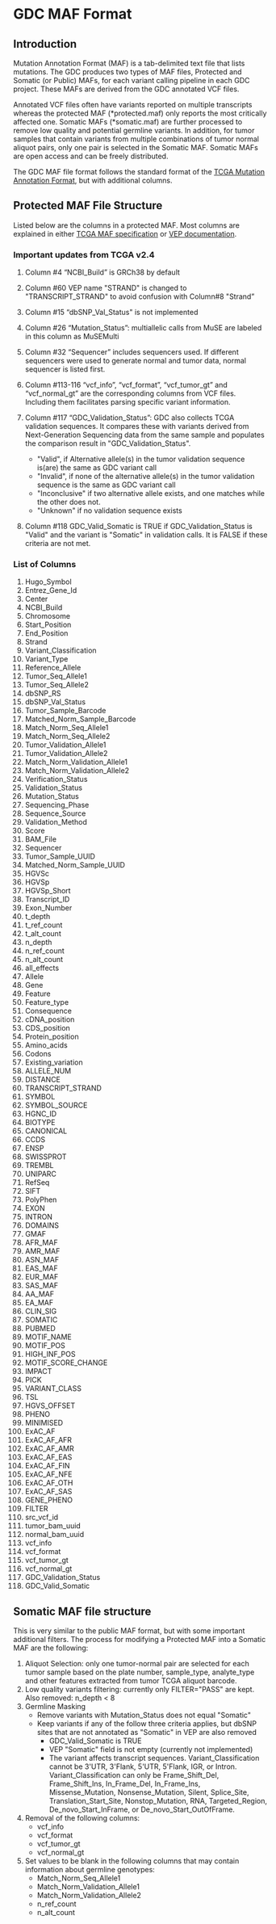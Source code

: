 # GDC MAF Format

## Introduction

Mutation Annotation Format (MAF) is a tab-delimited text file that lists mutations.  The GDC produces two types of MAF files, Protected and Somatic (or Public) MAFs, for each variant calling pipeline in each GDC project. These MAFs are derived from the GDC annotated VCF files.

Annotated VCF files often have variants reported on multiple transcripts whereas the protected MAF (\*protected.maf) only reports the most critically affected one.  Somatic MAFs (\*somatic.maf) are further processed to remove low quality and potential germline variants. In addition, for tumor samples that contain variants from multiple combinations of tumor normal aliquot pairs, only one pair is selected in the Somatic MAF. Somatic MAFs are open access and can be freely distributed.

The GDC MAF file format follows the standard format of the <a href="https://wiki.nci.nih.gov/display/TCGA/Mutation+Annotation+Format+(MAF)+Specification">TCGA Mutation Annotation Format</a>, but with additional columns.  


## Protected MAF File Structure

Listed below are the columns in a protected MAF. Most columns are explained in either <a href="https://wiki.nci.nih.gov/display/TCGA/Mutation+Annotation+Format+(MAF)+Specification">TCGA MAF specification</a> or <a href="http://www.ensembl.org/info/docs/tools/vep/vep_formats.html">VEP documentation</a>.

### Important updates from TCGA v2.4

1. Column #4 “NCBI_Build” is GRCh38 by default
2. Column #60 VEP name "STRAND" is changed to "TRANSCRIPT_STRAND" to avoid confusion with Column#8 "Strand”
3. Column #15 “dbSNP_Val_Status" is not implemented
4. Column #26 “Mutation_Status”: multiallelic calls from MuSE are labeled in this column as  MuSEMulti
5. Column #32 “Sequencer” includes sequencers used. If different sequencers were used to generate normal and tumor data, normal sequencer is listed first.
6. Column #113-116 “vcf_info”, “vcf_format”, “vcf_tumor_gt” and “vcf_normal_gt” are the corresponding columns from VCF files. Including them facilitates parsing specific variant information.
7. Column #117 “GDC_Validation_Status”: GDC also collects TCGA validation sequences.  It compares these with variants derived from Next-Generation Sequencing data from the same sample and populates the comparison result in "GDC_Validation_Status".

    * "Valid", if Alternative allele(s) in the tumor validation sequence is(are) the same as GDC variant call
    * "Invalid", if none of the alternative allele(s) in the tumor validation sequence is the same as GDC variant call
    * "Inconclusive" if two alternative allele exists, and one matches while the other does not.
    * "Unknown" if no validation sequence exists

8. Column #118 GDC_Valid_Somatic is TRUE if GDC_Validation_Status is "Valid" and the variant is "Somatic" in validation calls.  It is FALSE if these criteria are not met.

### List of Columns
1. Hugo_Symbol
2. Entrez_Gene_Id
3. Center
4. NCBI_Build
5. Chromosome
6. Start_Position
7. End_Position
8. Strand
9. Variant_Classification
10. Variant_Type
11. Reference_Allele
12. Tumor_Seq_Allele1
13. Tumor_Seq_Allele2
14. dbSNP_RS
15. dbSNP_Val_Status
16. Tumor_Sample_Barcode
17. Matched_Norm_Sample_Barcode
18. Match_Norm_Seq_Allele1
19. Match_Norm_Seq_Allele2
20. Tumor_Validation_Allele1
21. Tumor_Validation_Allele2
22. Match_Norm_Validation_Allele1
23. Match_Norm_Validation_Allele2
24. Verification_Status
25. Validation_Status
26. Mutation_Status
27. Sequencing_Phase
28. Sequence_Source
29. Validation_Method
30. Score
31. BAM_File
32. Sequencer
33. Tumor_Sample_UUID
34. Matched_Norm_Sample_UUID
35. HGVSc
36. HGVSp
37. HGVSp_Short
38. Transcript_ID
39. Exon_Number
40. t_depth
41. t_ref_count
42. t_alt_count
43. n_depth
44. n_ref_count
45. n_alt_count
46. all_effects
47. Allele
48. Gene
49. Feature
50. Feature_type
51. Consequence
52. cDNA_position
53. CDS_position
54. Protein_position
55. Amino_acids
56. Codons
57. Existing_variation
58. ALLELE_NUM
59. DISTANCE
60. TRANSCRIPT_STRAND
61. SYMBOL
62. SYMBOL_SOURCE
63. HGNC_ID
64. BIOTYPE
65. CANONICAL
66. CCDS
67. ENSP
68. SWISSPROT
69. TREMBL
70. UNIPARC
71. RefSeq
72. SIFT
73. PolyPhen
74. EXON
75. INTRON
76. DOMAINS
77. GMAF
78. AFR_MAF
79. AMR_MAF
80. ASN_MAF
81. EAS_MAF
82. EUR_MAF
83. SAS_MAF
84. AA_MAF
85. EA_MAF
86. CLIN_SIG
87. SOMATIC
88. PUBMED
89. MOTIF_NAME
90. MOTIF_POS
91. HIGH_INF_POS
92. MOTIF_SCORE_CHANGE
93. IMPACT
94. PICK
95. VARIANT_CLASS
96. TSL
97. HGVS_OFFSET
98. PHENO
99. MINIMISED
100. ExAC_AF
101. ExAC_AF_AFR
102. ExAC_AF_AMR
103. ExAC_AF_EAS
104. ExAC_AF_FIN
105. ExAC_AF_NFE
106. ExAC_AF_OTH
107. ExAC_AF_SAS
108. GENE_PHENO
109. FILTER
110. src_vcf_id
111. tumor_bam_uuid
112. normal_bam_uuid
113. vcf_info
114. vcf_format
115. vcf_tumor_gt
116. vcf_normal_gt
117. GDC_Validation_Status
118. GDC_Valid_Somatic

## Somatic MAF file structure

This is very similar to the public MAF format, but with some important additional filters.  The process for modifying a Protected MAF into a Somatic MAF are the following:

1. Aliquot Selection: only one tumor-normal pair are selected for each tumor sample based on the plate number, sample_type, analyte_type and other features extracted from tumor TCGA aliquot barcode.
2. Low quality variants filtering: currently only FILTER="PASS" are kept.
Also removed: n_depth < 8
3. Germline Masking
    * Remove variants with Mutation_Status does not equal "Somatic"
    * Keep variants if any of the follow three criteria applies, but dbSNP sites that are not annotated as "Somatic" in VEP are also removed
        * GDC_Valid_Somatic is TRUE
        * VEP "Somatic" field is not empty (currently not implemented)
        * The variant affects transcript sequences.  Variant_Classification cannot be 3'UTR, 3'Flank, 5'UTR, 5'Flank, IGR, or Intron. Variant_Classification can only be Frame_Shift_Del, Frame_Shift_Ins, In_Frame_Del, In_Frame_Ins, Missense_Mutation, Nonsense_Mutation, Silent, Splice_Site, Translation_Start_Site, Nonstop_Mutation, RNA, Targeted_Region, De_novo_Start_InFrame, or De_novo_Start_OutOfFrame.
4. Removal of the following columns:
    * vcf_info
    * vcf_format
    * vcf_tumor_gt
    * vcf_normal_gt
5. Set values to be blank in the following columns that may contain information about germline genotypes:
    * Match_Norm_Seq_Allele1
    * Match_Norm_Validation_Allele1
    * Match_Norm_Validation_Allele2
    * n_ref_count
    * n_alt_count
